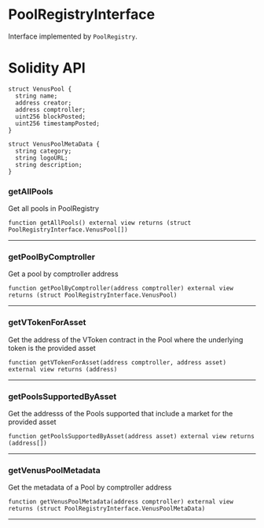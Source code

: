 # PoolRegistryInterface

Interface implemented by `PoolRegistry`.

# Solidity API

```solidity
struct VenusPool {
  string name;
  address creator;
  address comptroller;
  uint256 blockPosted;
  uint256 timestampPosted;
}

```

```solidity
struct VenusPoolMetaData {
  string category;
  string logoURL;
  string description;
}

```

### getAllPools

Get all pools in PoolRegistry

```solidity
function getAllPools() external view returns (struct PoolRegistryInterface.VenusPool[])
```

---

### getPoolByComptroller

Get a pool by comptroller address

```solidity
function getPoolByComptroller(address comptroller) external view returns (struct PoolRegistryInterface.VenusPool)
```

---

### getVTokenForAsset

Get the address of the VToken contract in the Pool where the underlying token is the provided asset

```solidity
function getVTokenForAsset(address comptroller, address asset) external view returns (address)
```

---

### getPoolsSupportedByAsset

Get the addresss of the Pools supported that include a market for the provided asset

```solidity
function getPoolsSupportedByAsset(address asset) external view returns (address[])
```

---

### getVenusPoolMetadata

Get the metadata of a Pool by comptroller address

```solidity
function getVenusPoolMetadata(address comptroller) external view returns (struct PoolRegistryInterface.VenusPoolMetaData)
```

---

